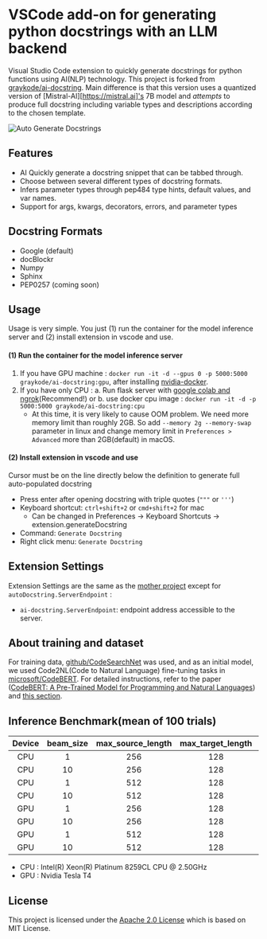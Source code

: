 # VSCode add-on for generating python docstrings with an LLM backend



Visual Studio Code extension to quickly generate docstrings for python functions
using AI(NLP) technology. This project is forked from
[graykode/ai-docstring](https://github.com/graykode/ai-docstring). Main
difference is that this version uses a quantized version of
[Mistral-AI][https://mistral.ai]'s 7B model and *attempts* to produce full
docstring including variable types and descriptions according to the chosen 
template.  

![Auto Generate Docstrings](images/demo.gif)

## Features

-   AI Quickly generate a docstring snippet that can be tabbed through.
-   Choose between several different types of docstring formats.
-   Infers parameter types through pep484 type hints, default values, and var names.
-   Support for args, kwargs, decorators, errors, and parameter types

## Docstring Formats

-   Google (default)
-   docBlockr
-   Numpy
-   Sphinx
-   PEP0257 (coming soon)

## Usage

Usage is very simple. You just (1) run the container for the model inference server and (2) install extension in vscode and use.

#### (1) Run the container for the model inference server

1. If you have GPU machine : `docker run -it -d --gpus 0 -p 5000:5000 graykode/ai-docstring:gpu`, after installing [nvidia-docker](https://github.com/NVIDIA/nvidia-docker). 
2. If you have only CPU : 
 a. Run flask server with [google colab and ngrok](server/server.ipynb)(Recommend!) 
 or b. use docker cpu image : `docker run -it -d -p 5000:5000 graykode/ai-docstring:cpu`
    - At this time, it is very likely to cause OOM problem. We need more memory limit than roughly 2GB.
    So add `--memory 2g --memory-swap` parameter in linux and change memory limit in `Preferences > Advanced` more than 2GB(default) in macOS.

#### (2) Install extension in vscode and use

Cursor must be on the line directly below the definition to generate full auto-populated docstring

-   Press enter after opening docstring with triple quotes (`"""` or `'''`)
-   Keyboard shortcut: `ctrl+shift+2` or `cmd+shift+2` for mac
    -   Can be changed in Preferences -> Keyboard Shortcuts -> extension.generateDocstring
-   Command: `Generate Docstring`
-   Right click menu: `Generate Docstring`

## Extension Settings

Extension Settings are the same as the [mother project](https://github.com/NilsJPWerner/autoDocstring#extension-settings) except for `autoDocstring.ServerEndpoint` :
-   `ai-docstring.ServerEndpoint`: endpoint address accessible to the server.

## About training and dataset

For training data, [github/CodeSearchNet](https://github.com/github/CodeSearchNet) was used, and as an initial model, we used Code2NL(Code to Natural Language) fine-tuning tasks in [microsoft/CodeBERT](https://github.com/microsoft/CodeBERT). For detailed instructions, refer to the paper ([CodeBERT: A Pre-Trained Model for Programming and Natural Languages](https://arxiv.org/pdf/2002.08155.pdf)) and [this section](https://github.com/microsoft/CodeBERT#fine-tune-1).

## Inference Benchmark(mean of 100 trials)
| Device | beam_size | max_source_length |  max_target_length | Time(ms) |
| :-----:| :---: | :---:| :---: | :---: |
| CPU    | 1    | 256   | 128   | 470  |
| CPU    | 10   | 256   | 128   | 1332 |
| CPU    | 1    | 512   | 128   | 511  |
| CPU    | 10   | 512   | 128   | 1954 |
| GPU    | 1    | 256   | 128   | 165  |
| GPU    | 10   | 256   | 128   | 381  |
| GPU    | 1    | 512   | 128   | 205  |
| GPU    | 10   | 512   | 128   | 545  |
- CPU : Intel(R) Xeon(R) Platinum 8259CL CPU @ 2.50GHz
- GPU : Nvidia Tesla T4

## License

This project is licensed under the [Apache 2.0 License](LICENSE) which is based on MIT License.

